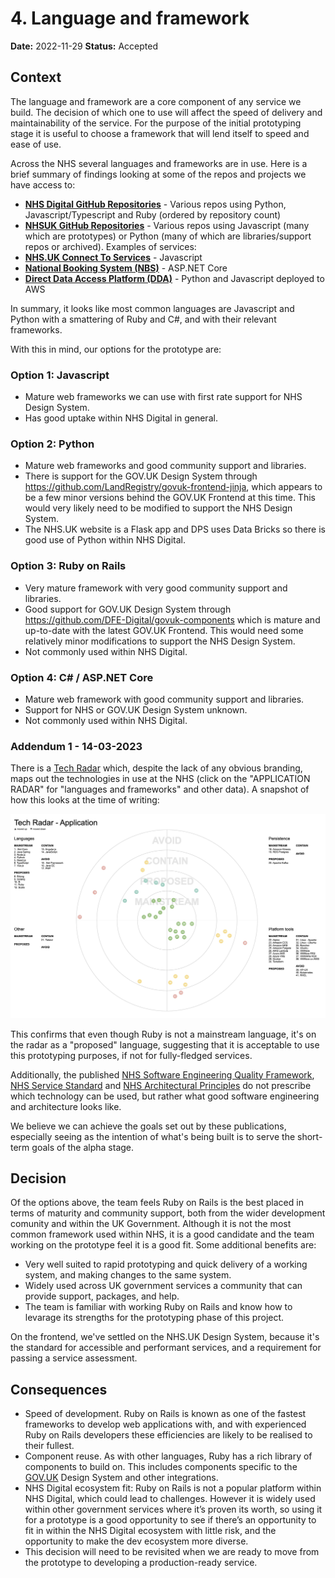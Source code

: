 # 4. Language and framework

**Date:** 2022-11-29
**Status:** Accepted

## Context

The language and framework are a core component of any service we build. The
decision of which one to use will affect the speed of delivery and
maintainability of the service. For the purpose of the initial prototyping stage
it is useful to choose a framework that will lend itself to speed and ease of
use.

Across the NHS several languages and frameworks are in use. Here is a brief
summary of findings looking at some of the repos and projects we have access to:

- **[NHS Digital GitHub Repositories](https://github.com/NHSDigital/)** -
  Various repos using Python, Javascript/Typescript and Ruby (ordered by
  repository count)
- **[NHSUK GitHub Repositories](https://github.com/nhsuk)** - Various repos
  using Javascript (many which are prototypes) or Python (many of which are
  libraries/support repos or archived). Examples of services:
- **[NHS.UK Connect To
  Services](https://github.com/nhsuk/connecting-to-services)** - Javascript
- **[National Booking System
  (NBS)](https://nhsd-confluence.digital.nhs.uk/display/CVB1/National+Booking+Service+Technical+Run+Book)** -
  ASP.NET Core
- **[Direct Data Access Platform
  (DDA)](https://nhsd-confluence.digital.nhs.uk/display/DDAP/Technology+Stack)** -
  Python and Javascript deployed to AWS

In summary, it looks like most common languages are Javascript and Python with a
smattering of Ruby and C#, and with their relevant frameworks.

With this in mind, our options for the prototype are:

### Option 1: Javascript

- Mature web frameworks we can use with first rate support for NHS Design
  System.
- Has good uptake within NHS Digital in general.

### Option 2: Python

- Mature web frameworks and good community support and libraries.
- There is support for the GOV.UK Design System through
  https://github.com/LandRegistry/govuk-frontend-jinja, which appears to be a
  few minor versions behind the GOV.UK Frontend at this time. This would very
  likely need to be modified to support the NHS Design System.
- The NHS.UK website is a Flask app and DPS uses Data Bricks so there is good
  use of Python within NHS Digital.

### Option 3: Ruby on Rails

- Very mature framework with very good community support and libraries.
- Good support for GOV.UK Design System through
  https://github.com/DFE-Digital/govuk-components which is mature and up-to-date
  with the latest GOV.UK Frontend. This would need some relatively minor
  modifications to support the NHS Design System.
- Not commonly used within NHS Digital.

### Option 4: C# / ASP.NET Core

- Mature web framework with good community support and libraries.
- Support for NHS or GOV.UK Design System unknown.
- Not commonly used within NHS Digital.

### Addendum 1 - 14-03-2023

There is a [Tech Radar](https://radarpoc.github.io/RadarPOC/) which,
despite the lack of any obvious branding, maps out the technologies in use at
the NHS (click on the "APPLICATION RADAR" for "languages and frameworks" and
other data). A snapshot of how this looks at the time of writing:

![Shapshot of applicaiton tech radar](./snapshot-of-application-tech-radar.jpg)

This confirms that even though Ruby is not a mainstream language, it's on the
radar as a "proposed" language, suggesting that it is acceptable to use this
prototyping purposes, if not for fully-fledged services.

Additionally, the published [NHS Software Engineering Quality
Framework](https://github.com/NHSDigital/software-engineering-quality-framework/blob/main/README.md),
[NHS Service
Standard](https://service-manual.nhs.uk/standards-and-technology/service-standard)
and [NHS Architectural
Principles](https://digital.nhs.uk/developer/nhs-digital-architecture/principles)
do not prescribe which technology can be used, but rather what good software
engineering and architecture looks like.

We believe we can achieve the goals set out by these publications, especially
seeing as the intention of what's being built is to serve the short-term goals
of the alpha stage.

## Decision

Of the options above, the team feels Ruby on Rails is the best placed in terms
of maturity and community support, both from the wider development comunity and
within the UK Government. Although it is not the most common framework used
within NHS, it is a good candidate and the team working on the prototype feel it
is a good fit. Some additional benefits are:

- Very well suited to rapid prototyping and quick delivery of a working system,
  and making changes to the same system.
- Widely used across UK government services a community that can provide
  support, packages, and help.
- The team is familiar with working Ruby on Rails and know how to levarage its
  strengths for the prototyping phase of this project.

On the frontend, we've settled on the NHS.UK Design System, because it's the standard for accessible and performant services, and a requirement for passing a service assessment.

## Consequences

- Speed of development. Ruby on Rails is known as one of the fastest frameworks
  to develop web applications with, and with experienced Ruby on Rails
  developers these efficiencies are likely to be realised to their fullest.
- Component reuse. As with other languages, Ruby has a rich library of
  components to build on. This includes components specific to the
  [GOV.UK](http://GOV.UK) Design System and other integrations.
- NHS Digital ecosystem fit: Ruby on Rails is not a popular platform within NHS
  Digital, which could lead to challenges. However it is widely used within
  other government services where it’s proven its worth, so using it for a
  prototype is a good opportunity to see if there’s an opportunity to fit in
  within the NHS Digital ecosystem with little risk, and the opportunity to make
  the dev ecosystem more diverse.
- This decision will need to be revisited when we are ready to move from the
  prototype to developing a production-ready service.
